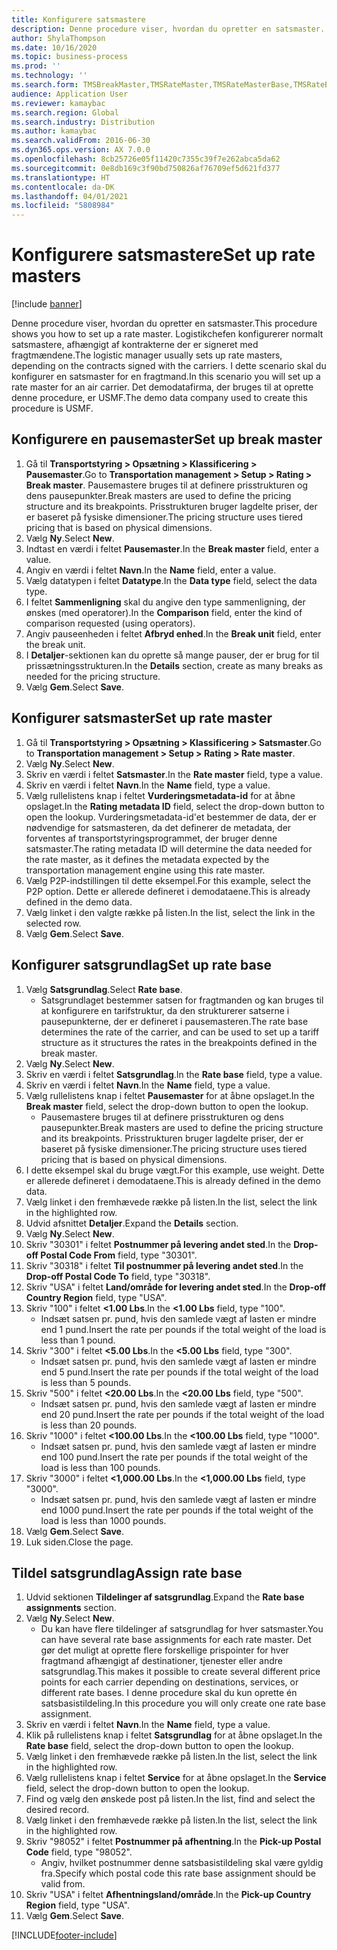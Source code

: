 ```yaml
---
title: Konfigurere satsmastere
description: Denne procedure viser, hvordan du opretter en satsmaster.
author: ShylaThompson
ms.date: 10/16/2020
ms.topic: business-process
ms.prod: ''
ms.technology: ''
ms.search.form: TMSBreakMaster,TMSRateMaster,TMSRateMasterBase,TMSRateBaseType, TMSRouteWorkbench
audience: Application User
ms.reviewer: kamaybac
ms.search.region: Global
ms.search.industry: Distribution
ms.author: kamaybac
ms.search.validFrom: 2016-06-30
ms.dyn365.ops.version: AX 7.0.0
ms.openlocfilehash: 8cb25726e05f11420c7355c39f7e262abca5da62
ms.sourcegitcommit: 0e8db169c3f90bd750826af76709ef5d621fd377
ms.translationtype: HT
ms.contentlocale: da-DK
ms.lasthandoff: 04/01/2021
ms.locfileid: "5808984"
---
```

# <a name="set-up-rate-masters"></a><span data-ttu-id="49fbf-103">Konfigurere satsmastere</span><span class="sxs-lookup"><span data-stu-id="49fbf-103">Set up rate masters</span></span>

[!include [banner](../../includes/banner.md)]

<span data-ttu-id="49fbf-104">Denne procedure viser, hvordan du opretter en satsmaster.</span><span class="sxs-lookup"><span data-stu-id="49fbf-104">This procedure shows you how to set up a rate master.</span></span> <span data-ttu-id="49fbf-105">Logistikchefen konfigurerer normalt satsmastere, afhængigt af kontrakterne der er signeret med fragtmændene.</span><span class="sxs-lookup"><span data-stu-id="49fbf-105">The logistic manager usually sets up rate masters, depending on the contracts signed with the carriers.</span></span> <span data-ttu-id="49fbf-106">I dette scenario skal du konfigurer en satsmaster for en fragtmand.</span><span class="sxs-lookup"><span data-stu-id="49fbf-106">In this scenario you will set up a rate master for an air carrier.</span></span> <span data-ttu-id="49fbf-107">Det demodatafirma, der bruges til at oprette denne procedure, er USMF.</span><span class="sxs-lookup"><span data-stu-id="49fbf-107">The demo data company used to create this procedure is USMF.</span></span>

## <a name="set-up-break-master"></a><span data-ttu-id="49fbf-108">Konfigurere en pausemaster</span><span class="sxs-lookup"><span data-stu-id="49fbf-108">Set up break master</span></span>

1. <span data-ttu-id="49fbf-109">Gå til **Transportstyring > Opsætning > Klassificering > Pausemaster**.</span><span class="sxs-lookup"><span data-stu-id="49fbf-109">Go to **Transportation management > Setup > Rating > Break master**.</span></span> <span data-ttu-id="49fbf-110">Pausemastere bruges til at definere prisstrukturen og dens pausepunkter.</span><span class="sxs-lookup"><span data-stu-id="49fbf-110">Break masters are used to define the pricing structure and its breakpoints.</span></span> <span data-ttu-id="49fbf-111">Prisstrukturen bruger lagdelte priser, der er baseret på fysiske dimensioner.</span><span class="sxs-lookup"><span data-stu-id="49fbf-111">The pricing structure uses tiered pricing that is based on physical dimensions.</span></span>  
1. <span data-ttu-id="49fbf-112">Vælg **Ny**.</span><span class="sxs-lookup"><span data-stu-id="49fbf-112">Select **New**.</span></span>
1. <span data-ttu-id="49fbf-113">Indtast en værdi i feltet **Pausemaster**.</span><span class="sxs-lookup"><span data-stu-id="49fbf-113">In the **Break master** field, enter a value.</span></span>
1. <span data-ttu-id="49fbf-114">Angiv en værdi i feltet **Navn**.</span><span class="sxs-lookup"><span data-stu-id="49fbf-114">In the **Name** field, enter a value.</span></span>
1. <span data-ttu-id="49fbf-115">Vælg datatypen i feltet **Datatype**.</span><span class="sxs-lookup"><span data-stu-id="49fbf-115">In the **Data type** field, select the data type.</span></span>
1. <span data-ttu-id="49fbf-116">I feltet **Sammenligning** skal du angive den type sammenligning, der ønskes (med operatorer).</span><span class="sxs-lookup"><span data-stu-id="49fbf-116">In the **Comparison** field, enter the kind of comparison requested (using operators).</span></span>
1. <span data-ttu-id="49fbf-117">Angiv pauseenheden i feltet **Afbryd enhed**.</span><span class="sxs-lookup"><span data-stu-id="49fbf-117">In the **Break unit** field, enter the break unit.</span></span>
1. <span data-ttu-id="49fbf-118">I **Detaljer**-sektionen kan du oprette så mange pauser, der er brug for til prissætningsstrukturen.</span><span class="sxs-lookup"><span data-stu-id="49fbf-118">In the **Details** section, create as many breaks as needed for the pricing structure.</span></span>
1. <span data-ttu-id="49fbf-119">Vælg **Gem**.</span><span class="sxs-lookup"><span data-stu-id="49fbf-119">Select **Save**.</span></span>

## <a name="set-up-rate-master"></a><span data-ttu-id="49fbf-120">Konfigurer satsmaster</span><span class="sxs-lookup"><span data-stu-id="49fbf-120">Set up rate master</span></span>

1. <span data-ttu-id="49fbf-121">Gå til **Transportstyring > Opsætning > Klassificering > Satsmaster**.</span><span class="sxs-lookup"><span data-stu-id="49fbf-121">Go to **Transportation management > Setup > Rating > Rate master**.</span></span>
1. <span data-ttu-id="49fbf-122">Vælg **Ny**.</span><span class="sxs-lookup"><span data-stu-id="49fbf-122">Select **New**.</span></span>
1. <span data-ttu-id="49fbf-123">Skriv en værdi i feltet **Satsmaster**.</span><span class="sxs-lookup"><span data-stu-id="49fbf-123">In the **Rate master** field, type a value.</span></span>
1. <span data-ttu-id="49fbf-124">Skriv en værdi i feltet **Navn**.</span><span class="sxs-lookup"><span data-stu-id="49fbf-124">In the **Name** field, type a value.</span></span>
1. <span data-ttu-id="49fbf-125">Vælg rullelistens knap i feltet **Vurderingsmetadata-id** for at åbne opslaget.</span><span class="sxs-lookup"><span data-stu-id="49fbf-125">In the **Rating metadata ID** field, select the drop-down button to open the lookup.</span></span> <span data-ttu-id="49fbf-126">Vurderingsmetadata-id'et bestemmer de data, der er nødvendige for satsmasteren, da det definerer de metadata, der forventes af transportstyringsprogrammet, der bruger denne satsmaster.</span><span class="sxs-lookup"><span data-stu-id="49fbf-126">The rating metadata ID will determine the data needed for the rate master, as it defines the metadata expected by the transportation management engine using this rate master.</span></span>  
1. <span data-ttu-id="49fbf-127">Vælg P2P-indstillingen til dette eksempel.</span><span class="sxs-lookup"><span data-stu-id="49fbf-127">For this example, select the P2P option.</span></span> <span data-ttu-id="49fbf-128">Dette er allerede defineret i demodataene.</span><span class="sxs-lookup"><span data-stu-id="49fbf-128">This is already defined in the demo data.</span></span>
1. <span data-ttu-id="49fbf-129">Vælg linket i den valgte række på listen.</span><span class="sxs-lookup"><span data-stu-id="49fbf-129">In the list, select the link in the selected row.</span></span>
1. <span data-ttu-id="49fbf-130">Vælg **Gem**.</span><span class="sxs-lookup"><span data-stu-id="49fbf-130">Select **Save**.</span></span>

## <a name="set-up-rate-base"></a><span data-ttu-id="49fbf-131">Konfigurer satsgrundlag</span><span class="sxs-lookup"><span data-stu-id="49fbf-131">Set up rate base</span></span>

1. <span data-ttu-id="49fbf-132">Vælg **Satsgrundlag**.</span><span class="sxs-lookup"><span data-stu-id="49fbf-132">Select **Rate base**.</span></span>
    * <span data-ttu-id="49fbf-133">Satsgrundlaget bestemmer satsen for fragtmanden og kan bruges til at konfigurere en tarifstruktur, da den strukturerer satserne i pausepunkterne, der er defineret i pausemasteren.</span><span class="sxs-lookup"><span data-stu-id="49fbf-133">The rate base determines the rate of the carrier, and can be used to set up a tariff structure as it structures the rates in the breakpoints defined in the break master.</span></span>  
2. <span data-ttu-id="49fbf-134">Vælg **Ny**.</span><span class="sxs-lookup"><span data-stu-id="49fbf-134">Select **New**.</span></span>
3. <span data-ttu-id="49fbf-135">Skriv en værdi i feltet **Satsgrundlag**.</span><span class="sxs-lookup"><span data-stu-id="49fbf-135">In the **Rate base** field, type a value.</span></span>
4. <span data-ttu-id="49fbf-136">Skriv en værdi i feltet **Navn**.</span><span class="sxs-lookup"><span data-stu-id="49fbf-136">In the **Name** field, type a value.</span></span>
5. <span data-ttu-id="49fbf-137">Vælg rullelistens knap i feltet **Pausemaster** for at åbne opslaget.</span><span class="sxs-lookup"><span data-stu-id="49fbf-137">In the **Break master** field, select the drop-down button to open the lookup.</span></span>
    * <span data-ttu-id="49fbf-138">Pausemastere bruges til at definere prisstrukturen og dens pausepunkter.</span><span class="sxs-lookup"><span data-stu-id="49fbf-138">Break masters are used to define the pricing structure and its breakpoints.</span></span> <span data-ttu-id="49fbf-139">Prisstrukturen bruger lagdelte priser, der er baseret på fysiske dimensioner.</span><span class="sxs-lookup"><span data-stu-id="49fbf-139">The pricing structure uses tiered pricing that is based on physical dimensions.</span></span>  
6. <span data-ttu-id="49fbf-140">I dette eksempel skal du bruge vægt.</span><span class="sxs-lookup"><span data-stu-id="49fbf-140">For this example, use weight.</span></span> <span data-ttu-id="49fbf-141">Dette er allerede defineret i demodataene.</span><span class="sxs-lookup"><span data-stu-id="49fbf-141">This is already defined in the demo data.</span></span>
7. <span data-ttu-id="49fbf-142">Vælg linket i den fremhævede række på listen.</span><span class="sxs-lookup"><span data-stu-id="49fbf-142">In the list, select the link in the highlighted row.</span></span>
8. <span data-ttu-id="49fbf-143">Udvid afsnittet **Detaljer**.</span><span class="sxs-lookup"><span data-stu-id="49fbf-143">Expand the **Details** section.</span></span>
9. <span data-ttu-id="49fbf-144">Vælg **Ny**.</span><span class="sxs-lookup"><span data-stu-id="49fbf-144">Select **New**.</span></span>
10. <span data-ttu-id="49fbf-145">Skriv "30301" i feltet **Postnummer på levering andet sted**.</span><span class="sxs-lookup"><span data-stu-id="49fbf-145">In the **Drop-off Postal Code From** field, type "30301".</span></span>
11. <span data-ttu-id="49fbf-146">Skriv "30318" i feltet **Til postnummer på levering andet sted**.</span><span class="sxs-lookup"><span data-stu-id="49fbf-146">In the **Drop-off Postal Code To** field, type "30318".</span></span>
12. <span data-ttu-id="49fbf-147">Skriv "USA" i feltet **Land/område for levering andet sted**.</span><span class="sxs-lookup"><span data-stu-id="49fbf-147">In the **Drop-off Country Region** field, type "USA".</span></span>
13. <span data-ttu-id="49fbf-148">Skriv "100" i feltet **<1.00 Lbs**.</span><span class="sxs-lookup"><span data-stu-id="49fbf-148">In the **<1.00 Lbs** field, type "100".</span></span>
    * <span data-ttu-id="49fbf-149">Indsæt satsen pr. pund, hvis den samlede vægt af lasten er mindre end 1 pund.</span><span class="sxs-lookup"><span data-stu-id="49fbf-149">Insert the rate per pounds if the total weight of the load is less than 1 pound.</span></span>  
14. <span data-ttu-id="49fbf-150">Skriv "300" i feltet **<5.00 Lbs**.</span><span class="sxs-lookup"><span data-stu-id="49fbf-150">In the **<5.00 Lbs** field, type "300".</span></span>
    * <span data-ttu-id="49fbf-151">Indsæt satsen pr. pund, hvis den samlede vægt af lasten er mindre end 5 pund.</span><span class="sxs-lookup"><span data-stu-id="49fbf-151">Insert the rate per pounds if the total weight of the load is less than 5 pounds.</span></span>  
15. <span data-ttu-id="49fbf-152">Skriv "500" i feltet **<20.00 Lbs**.</span><span class="sxs-lookup"><span data-stu-id="49fbf-152">In the **<20.00 Lbs** field, type "500".</span></span>
    * <span data-ttu-id="49fbf-153">Indsæt satsen pr. pund, hvis den samlede vægt af lasten er mindre end 20 pund.</span><span class="sxs-lookup"><span data-stu-id="49fbf-153">Insert the rate per pounds if the total weight of the load is less than 20 pounds.</span></span>  
16. <span data-ttu-id="49fbf-154">Skriv "1000" i feltet **<100.00 Lbs**.</span><span class="sxs-lookup"><span data-stu-id="49fbf-154">In the **<100.00 Lbs** field, type "1000".</span></span>
    * <span data-ttu-id="49fbf-155">Indsæt satsen pr. pund, hvis den samlede vægt af lasten er mindre end 100 pund.</span><span class="sxs-lookup"><span data-stu-id="49fbf-155">Insert the rate per pounds if the total weight of the load is less than 100 pounds.</span></span>  
17. <span data-ttu-id="49fbf-156">Skriv "3000" i feltet **<1,000.00 Lbs**.</span><span class="sxs-lookup"><span data-stu-id="49fbf-156">In the **<1,000.00 Lbs** field, type "3000".</span></span>
    * <span data-ttu-id="49fbf-157">Indsæt satsen pr. pund, hvis den samlede vægt af lasten er mindre end 1000 pund.</span><span class="sxs-lookup"><span data-stu-id="49fbf-157">Insert the rate per pounds if the total weight of the load is less than 1000 pounds.</span></span>  
18. <span data-ttu-id="49fbf-158">Vælg **Gem**.</span><span class="sxs-lookup"><span data-stu-id="49fbf-158">Select **Save**.</span></span>
19. <span data-ttu-id="49fbf-159">Luk siden.</span><span class="sxs-lookup"><span data-stu-id="49fbf-159">Close the page.</span></span>

## <a name="assign-rate-base"></a><span data-ttu-id="49fbf-160">Tildel satsgrundlag</span><span class="sxs-lookup"><span data-stu-id="49fbf-160">Assign rate base</span></span>

1. <span data-ttu-id="49fbf-161">Udvid sektionen **Tildelinger af satsgrundlag**.</span><span class="sxs-lookup"><span data-stu-id="49fbf-161">Expand the **Rate base assignments** section.</span></span>
2. <span data-ttu-id="49fbf-162">Vælg **Ny**.</span><span class="sxs-lookup"><span data-stu-id="49fbf-162">Select **New**.</span></span>
    * <span data-ttu-id="49fbf-163">Du kan have flere tildelinger af satsgrundlag for hver satsmaster.</span><span class="sxs-lookup"><span data-stu-id="49fbf-163">You can have several rate base assignments for each rate master.</span></span> <span data-ttu-id="49fbf-164">Det gør det muligt at oprette flere forskellige prispointer for hver fragtmand afhængigt af destinationer, tjenester eller andre satsgrundlag.</span><span class="sxs-lookup"><span data-stu-id="49fbf-164">This makes it possible to create several different price points for each carrier depending on destinations, services, or different rate bases.</span></span> <span data-ttu-id="49fbf-165">I denne procedure skal du kun oprette én satsbasistildeling.</span><span class="sxs-lookup"><span data-stu-id="49fbf-165">In this procedure you will only create one rate base assignment.</span></span>  
3. <span data-ttu-id="49fbf-166">Skriv en værdi i feltet **Navn**.</span><span class="sxs-lookup"><span data-stu-id="49fbf-166">In the **Name** field, type a value.</span></span>
4. <span data-ttu-id="49fbf-167">Klik på rullelistens knap i feltet **Satsgrundlag** for at åbne opslaget.</span><span class="sxs-lookup"><span data-stu-id="49fbf-167">In the **Rate base** field, select the drop-down button to open the lookup.</span></span>
5. <span data-ttu-id="49fbf-168">Vælg linket i den fremhævede række på listen.</span><span class="sxs-lookup"><span data-stu-id="49fbf-168">In the list, select the link in the highlighted row.</span></span>
6. <span data-ttu-id="49fbf-169">Vælg rullelistens knap i feltet **Service** for at åbne opslaget.</span><span class="sxs-lookup"><span data-stu-id="49fbf-169">In the **Service** field, select the drop-down button to open the lookup.</span></span>
7. <span data-ttu-id="49fbf-170">Find og vælg den ønskede post på listen.</span><span class="sxs-lookup"><span data-stu-id="49fbf-170">In the list, find and select the desired record.</span></span>
8. <span data-ttu-id="49fbf-171">Vælg linket i den fremhævede række på listen.</span><span class="sxs-lookup"><span data-stu-id="49fbf-171">In the list, select the link in the highlighted row.</span></span>
9. <span data-ttu-id="49fbf-172">Skriv "98052" i feltet **Postnummer på afhentning**.</span><span class="sxs-lookup"><span data-stu-id="49fbf-172">In the **Pick-up Postal Code** field, type "98052".</span></span>
    * <span data-ttu-id="49fbf-173">Angiv, hvilket postnummer denne satsbasistildeling skal være gyldig fra.</span><span class="sxs-lookup"><span data-stu-id="49fbf-173">Specify which postal code this rate base assignment should be valid from.</span></span>
10. <span data-ttu-id="49fbf-174">Skriv "USA" i feltet **Afhentningsland/område**.</span><span class="sxs-lookup"><span data-stu-id="49fbf-174">In the **Pick-up Country Region** field, type "USA".</span></span>
11. <span data-ttu-id="49fbf-175">Vælg **Gem**.</span><span class="sxs-lookup"><span data-stu-id="49fbf-175">Select **Save**.</span></span>


[!INCLUDE[footer-include](../../../includes/footer-banner.md)]